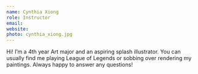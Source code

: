 ```yaml
---
name: Cynthia Xiong
role: Instructor
email:
website:
photo: cynthia_xiong.jpg
---
```


Hi! I’m a 4th year Art major and an aspiring splash illustrator. You can usually find me playing League of Legends or sobbing over rendering my paintings. Always happy to answer any questions!
